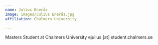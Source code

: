 ```yaml
---
name: Julius Enerås
image: images/Julius Enerås.jpg
affiliation: Chalmers University

---
```

Masters Student at Chalmers University
ejulius [at] student.chalmers.se
